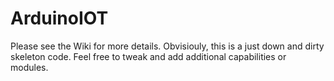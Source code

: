 # ArduinoIOT
Please see the Wiki for more details. Obvisiouly, this is a just down and dirty skeleton code. Feel free to tweak and add additional capabilities or modules.
